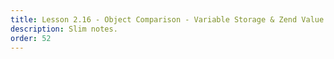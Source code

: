 ```yaml
---
title: Lesson 2.16 - Object Comparison - Variable Storage & Zend Value (zval) Container
description: Slim notes.
order: 52
---
```

